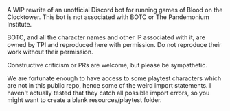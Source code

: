 A WIP rewrite of an unofficial Discord bot for running games of Blood on the Clocktower.
This bot is not associated with BOTC or The Pandemonium Institute.

BOTC, and all the character names and other IP associated with it, are owned by TPI and
reproduced here with permission. Do not reproduce their work without their permission.

Constructive criticism or PRs are welcome, but please be sympathetic.

We are fortunate enough to have access to some playtest characters which are not in this
public repo, hence some of the weird import statements. I haven't actually tested that
they catch all possible import errors, so you might want to create a blank
resources/playtest folder.
